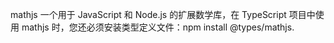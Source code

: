 mathjs 一个用于 JavaScript 和 Node.js 的扩展数学库，在 TypeScript 项目中使用 mathjs 时，您还必须安装类型定义文件：npm install @types/mathjs.
